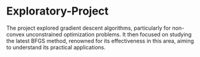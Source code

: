 # Exploratory-Project
The project explored gradient descent algorithms, particularly for non-convex unconstrained optimization problems. It then focused on studying the latest BFGS method, renowned for its effectiveness in this area, aiming to understand its practical applications.
